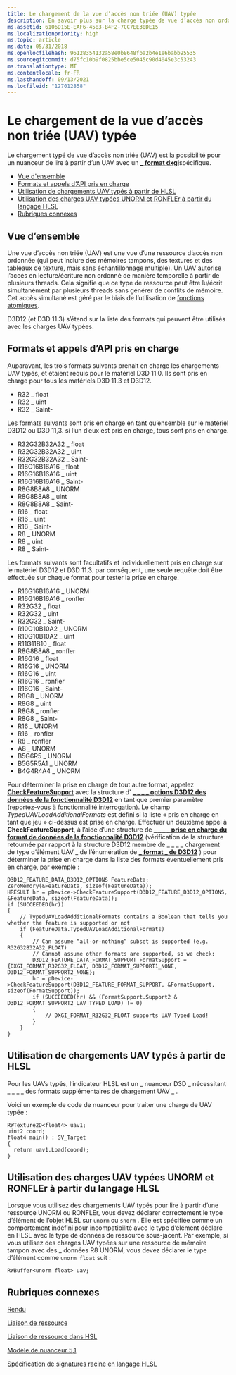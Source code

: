 ```yaml
---
title: Le chargement de la vue d’accès non triée (UAV) typée
description: En savoir plus sur la charge typée de vue d’accès non ordonnée (UAV) dans Direct3D 12. La charge typée UAV est la capacité d’un nuanceur à lire à partir d’un UAV avec un DXGI_FORMAT spécifique.
ms.assetid: 6106D15E-EAF6-4583-B4F2-7CC7EE30DE15
ms.localizationpriority: high
ms.topic: article
ms.date: 05/31/2018
ms.openlocfilehash: 96128354132a58e0b8648fba2b4e1e6babb95535
ms.sourcegitcommit: d75fc10b9f0825bbe5ce5045c90d4045e3c53243
ms.translationtype: MT
ms.contentlocale: fr-FR
ms.lasthandoff: 09/13/2021
ms.locfileid: "127012858"
---
```

# <a name="typed-unordered-access-view-uav-loads"></a>Le chargement de la vue d’accès non triée (UAV) typée

Le chargement typé de vue d’accès non triée (UAV) est la possibilité pour un nuanceur de lire à partir d’un UAV avec un [**\_ format dxgi**](/windows/desktop/api/dxgiformat/ne-dxgiformat-dxgi_format)spécifique.

-   [Vue d'ensemble](#overview)
-   [Formats et appels d’API pris en charge](#supported-formats-and-api-calls)
-   [Utilisation de chargements UAV typés à partir de HLSL](#using-typed-uav-loads-from-hlsl)
-   [Utilisation des charges UAV typées UNORM et RONFLEr à partir du langage HLSL](#using-unorm-and-snorm-typed-uav-loads-from-hlsl)
-   [Rubriques connexes](#related-topics)

## <a name="overview"></a>Vue d’ensemble

Une vue d’accès non triée (UAV) est une vue d’une ressource d’accès non ordonnée (qui peut inclure des mémoires tampons, des textures et des tableaux de texture, mais sans échantillonnage multiple). Un UAV autorise l’accès en lecture/écriture non ordonné de manière temporelle à partir de plusieurs threads. Cela signifie que ce type de ressource peut être lu/écrit simultanément par plusieurs threads sans générer de conflits de mémoire. Cet accès simultané est géré par le biais de l’utilisation de [fonctions atomiques](/windows/desktop/direct3d11/direct3d-11-advanced-stages-cs-atomic-functions).

D3D12 (et D3D 11.3) s’étend sur la liste des formats qui peuvent être utilisés avec les charges UAV typées.

## <a name="supported-formats-and-api-calls"></a>Formats et appels d’API pris en charge

Auparavant, les trois formats suivants prenait en charge les chargements UAV typés, et étaient requis pour le matériel D3D 11.0. Ils sont pris en charge pour tous les matériels D3D 11.3 et D3D12.

-   R32 \_ float
-   R32 \_ uint
-   R32 \_ Saint-

Les formats suivants sont pris en charge en tant qu’ensemble sur le matériel D3D12 ou D3D 11,3. si l’un d’eux est pris en charge, tous sont pris en charge.

-   R32G32B32A32 \_ float
-   R32G32B32A32 \_ uint
-   R32G32B32A32 \_ Saint-
-   R16G16B16A16 \_ float
-   R16G16B16A16 \_ uint
-   R16G16B16A16 \_ Saint-
-   R8G8B8A8 \_ UNORM
-   R8G8B8A8 \_ uint
-   R8G8B8A8 \_ Saint-
-   R16 \_ float
-   R16 \_ uint
-   R16 \_ Saint-
-   R8 \_ UNORM
-   R8 \_ uint
-   R8 \_ Saint-

Les formats suivants sont facultatifs et individuellement pris en charge sur le matériel D3D12 et D3D 11.3. par conséquent, une seule requête doit être effectuée sur chaque format pour tester la prise en charge.

-   R16G16B16A16 \_ UNORM
-   R16G16B16A16 \_ ronfler
-   R32G32 \_ float
-   R32G32 \_ uint
-   R32G32 \_ Saint-
-   R10G10B10A2 \_ UNORM
-   R10G10B10A2 \_ uint
-   R11G11B10 \_ float
-   R8G8B8A8 \_ ronfler
-   R16G16 \_ float
-   R16G16 \_ UNORM
-   R16G16 \_ uint
-   R16G16 \_ ronfler
-   R16G16 \_ Saint-
-   R8G8 \_ UNORM
-   R8G8 \_ uint
-   R8G8 \_ ronfler
-   R8G8 \_ Saint-
-   R16 \_ UNORM
-   R16 \_ ronfler
-   R8 \_ ronfler
-   A8 \_ UNORM
-   B5G6R5 \_ UNORM
-   B5G5R5A1 \_ UNORM
-   B4G4R4A4 \_ UNORM

Pour déterminer la prise en charge de tout autre format, appelez [**CheckFeatureSupport**](/windows/desktop/api/d3d12/nf-d3d12-id3d12device-checkfeaturesupport) avec la structure d' [**\_ \_ \_ \_ options D3D12 des données de la fonctionnalité D3D12**](/windows/desktop/api/d3d12/ns-d3d12-d3d12_feature_data_d3d12_options) en tant que premier paramètre (reportez-vous à [fonctionnalité interrogation](capability-querying.md)). Le champ *TypedUAVLoadAdditionalFormats* est défini si la liste « pris en charge en tant que jeu » ci-dessus est prise en charge. Effectuer un deuxième appel à **CheckFeatureSupport**, à l’aide d’une structure de [**\_ \_ \_ \_ prise en charge du format de données de la fonctionnalité D3D12**](/windows/desktop/api/d3d12/ns-d3d12-d3d12_feature_data_format_support) (vérification de la structure retournée par rapport à la structure D3D12 membre de \_ \_ \_ \_ chargement de type d’élément UAV \_ de l’énumération de [**\_ format \_ de D3D12**](/windows/desktop/api/d3d12/ne-d3d12-d3d12_format_support2) ) pour déterminer la prise en charge dans la liste des formats éventuellement pris en charge, par exemple :

``` syntax
D3D12_FEATURE_DATA_D3D12_OPTIONS FeatureData;
ZeroMemory(&FeatureData, sizeof(FeatureData));
HRESULT hr = pDevice->CheckFeatureSupport(D3D12_FEATURE_D3D12_OPTIONS, &FeatureData, sizeof(FeatureData));
if (SUCCEEDED(hr))
{
    // TypedUAVLoadAdditionalFormats contains a Boolean that tells you whether the feature is supported or not
    if (FeatureData.TypedUAVLoadAdditionalFormats)
    {
        // Can assume “all-or-nothing” subset is supported (e.g. R32G32B32A32_FLOAT)
        // Cannot assume other formats are supported, so we check:
        D3D12_FEATURE_DATA_FORMAT_SUPPORT FormatSupport = {DXGI_FORMAT_R32G32_FLOAT, D3D12_FORMAT_SUPPORT1_NONE, D3D12_FORMAT_SUPPORT2_NONE};
        hr = pDevice->CheckFeatureSupport(D3D12_FEATURE_FORMAT_SUPPORT, &FormatSupport, sizeof(FormatSupport));
        if (SUCCEEDED(hr) && (FormatSupport.Support2 & D3D12_FORMAT_SUPPORT2_UAV_TYPED_LOAD) != 0)
        {
            // DXGI_FORMAT_R32G32_FLOAT supports UAV Typed Load!
        }
    }
}
```

## <a name="using-typed-uav-loads-from-hlsl"></a>Utilisation de chargements UAV typés à partir de HLSL

Pour les UAVs typés, l’indicateur HLSL est un \_ nuanceur D3D \_ nécessitant \_ \_ \_ \_ des formats supplémentaires de chargement UAV \_ .

Voici un exemple de code de nuanceur pour traiter une charge de UAV typée :

``` syntax
RWTexture2D<float4> uav1;
uint2 coord;
float4 main() : SV_Target
{
  return uav1.Load(coord);
}
```

## <a name="using-unorm-and-snorm-typed-uav-loads-from-hlsl"></a>Utilisation des charges UAV typées UNORM et RONFLEr à partir du langage HLSL

Lorsque vous utilisez des chargements UAV typés pour lire à partir d’une ressource UNORM ou RONFLEr, vous devez déclarer correctement le type d’élément de l’objet HLSL sur `unorm` ou `snorm` . Elle est spécifiée comme un comportement indéfini pour incompatibilité avec le type d’élément déclaré en HLSL avec le type de données de ressource sous-jacent. Par exemple, si vous utilisez des charges UAV typées sur une ressource de mémoire tampon avec des \_ données R8 UNORM, vous devez déclarer le type d’élément comme `unorm float` suit :

``` syntax
RWBuffer<unorm float> uav;
```

## <a name="related-topics"></a>Rubriques connexes

<dl> <dt>

[Rendu](rendering.md)
</dt> <dt>

[Liaison de ressource](resource-binding.md)
</dt> <dt>

[Liaison de ressource dans HSL](resource-binding-in-hlsl.md)
</dt> <dt>

[Modèle de nuanceur 5,1](/windows/desktop/direct3dhlsl/shader-model-5-1)
</dt> <dt>

[Spécification de signatures racine en langage HLSL](specifying-root-signatures-in-hlsl.md)
</dt> </dl>

 

 